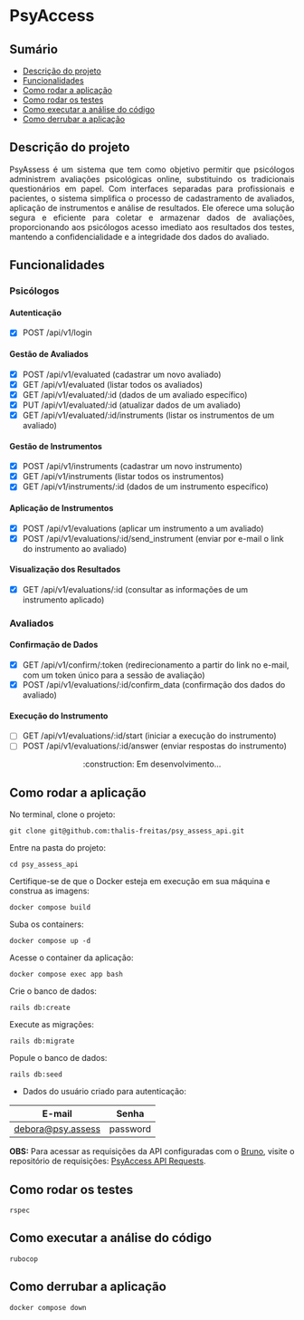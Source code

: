 # PsyAccess

## Sumário
  * [Descrição do projeto](#descrição-do-projeto)
  * [Funcionalidades](#funcionalidades)
  * [Como rodar a aplicação](#como-rodar-a-aplicação)
  * [Como rodar os testes](#como-rodar-os-testes)
  * [Como executar a análise do código](#como-executar-a-análise-do-código)
  * [Como derrubar a aplicação](#como-derrubar-a-aplicação)

## Descrição do projeto

<p align="justify"> PsyAssess é um sistema que tem como objetivo permitir que psicólogos administrem avaliações psicológicas online, substituindo os tradicionais questionários em papel. Com interfaces separadas para profissionais e pacientes, o sistema simplifica o processo de cadastramento de avaliados, aplicação de instrumentos e análise de resultados. Ele oferece uma solução segura e eficiente para coletar e armazenar dados de avaliações, proporcionando aos psicólogos acesso imediato aos resultados dos testes, mantendo a confidencialidade e a integridade dos dados do avaliado. </p>

## Funcionalidades

### Psicólogos

#### Autenticação
- [x] POST /api/v1/login

#### Gestão de Avaliados
- [x] POST /api/v1/evaluated (cadastrar um novo avaliado)
- [x] GET /api/v1/evaluated (listar todos os avaliados)
- [x] GET /api/v1/evaluated/:id (dados de um avaliado específico)
- [x] PUT /api/v1/evaluated/:id (atualizar dados de um avaliado)
- [x] GET /api/v1/evaluated/:id/instruments (listar os instrumentos de um avaliado)

#### Gestão de Instrumentos
- [x] POST /api/v1/instruments (cadastrar um novo instrumento)
- [x] GET /api/v1/instruments (listar todos os instrumentos)
- [x] GET /api/v1/instruments/:id (dados de um instrumento específico)

#### Aplicação de Instrumentos
- [x] POST /api/v1/evaluations (aplicar um instrumento a um avaliado)
- [x] POST /api/v1/evaluations/:id/send_instrument (enviar por e-mail o link do instrumento ao avaliado)

#### Visualização dos Resultados
- [x] GET /api/v1/evaluations/:id (consultar as informações de um instrumento aplicado)

### Avaliados

#### Confirmação de Dados
- [x] GET /api/v1/confirm/:token (redirecionamento a partir do link no e-mail, com um token único para a sessão de avaliação)
- [x] POST /api/v1/evaluations/:id/confirm_data (confirmação dos dados do avaliado)

#### Execução do Instrumento
- [ ] GET /api/v1/evaluations/:id/start (iniciar a execução do instrumento)
- [ ] POST /api/v1/evaluations/:id/answer (enviar respostas do instrumento)

<div align="center">
  :construction: Em desenvolvimento...
</div>

## Como rodar a aplicação

No terminal, clone o projeto:

```
git clone git@github.com:thalis-freitas/psy_assess_api.git
```

Entre na pasta do projeto:

```
cd psy_assess_api
```

Certifique-se de que o Docker esteja em execução em sua máquina e construa as imagens:

```
docker compose build
```

Suba os containers:

```
docker compose up -d
```

Acesse o container da aplicação:

```
docker compose exec app bash
```

Crie o banco de dados:

```
rails db:create
```

Execute as migrações:

```
rails db:migrate
```

Popule o banco de dados:
```
rails db:seed
```

* Dados do usuário criado para autenticação:

| E-mail             | Senha     |
| ------------------ | --------- |
| debora@psy.assess  | password  |

**OBS:** Para acessar as requisições da API configuradas com o [Bruno](https://www.usebruno.com/), visite o repositório de requisições: [PsyAccess API Requests](https://github.com/thalis-freitas/psy_assess_requests).

## Como rodar os testes

```
rspec
```

## Como executar a análise do código

```
rubocop
```

## Como derrubar a aplicação

```
docker compose down
```
